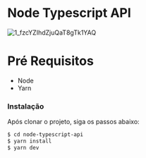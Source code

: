 
# Node Typescript API

![1_fzcYZIhdZjuQaT8gTk1YAQ](https://user-images.githubusercontent.com/32945891/108003605-0acdb200-6fd2-11eb-98fa-739770d9c0a4.png)


# Pré Requisitos

  - Node
  - Yarn

### Instalação

Após clonar o projeto, siga os passos abaixo:

```sh
$ cd node-typescript-api
$ yarn install
$ yarn dev
```

